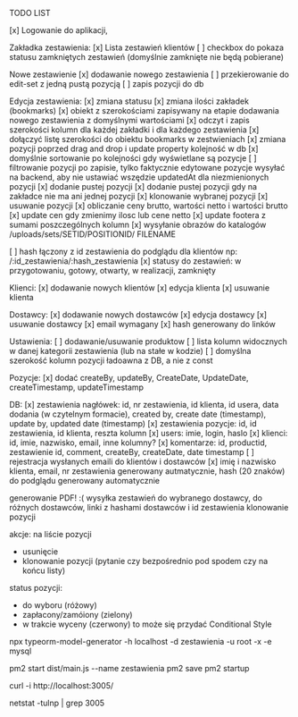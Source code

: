 TODO LIST

[x] Logowanie do aplikacji,

Zakładka zestawienia:
[x] Lista zestawień klientów
[ ] checkbox do pokaza statusu zamkniętych zestawień (domyślnie zamknięte nie będą pobierane)

Nowe zestawienie
[x] dodawanie nowego zestawienia
[ ] przekierowanie do edit-set z jedną pustą pozycją
[ ] zapis pozycji do db

Edycja zestawienia:
[x] zmiana statusu
[x] zmiana ilości zakładek (bookmarks)
[x] obiekt z szerokościami zapisywany na etapie dodawania nowego zestawienia z domyślnymi wartościami
[x] odczyt i zapis szerokości kolumn dla każdej zakładki i dla każdego zestawienia
[x] dołączyć listę szerokości do obiektu bookmarks w zestwieniach
[x] zmiana pozycji poprzed drag and drop i update property kolejność w db
[x] domyślnie sortowanie po kolejności gdy wyświetlane są pozycje
[ ] filtrowanie pozycji po zapisie, tylko faktycznie edytowane pozycje wysyłać na backend, aby nie ustawiać wszędzie updatedAt dla niezmienionych pozycji
[x] dodanie pustej pozycji
[x] dodanie pustej pozycji gdy na zakładce nie ma ani jednej pozycji
[x] klonowanie wybranej pozycji
[x] usuwanie pozycji
[x] obliczanie ceny brutto, wartości netto i wartości brutto
[x] update cen gdy zmienimy ilosc lub cene netto
[x] update footera z sumami poszczególnych kolumn
[x] wysyłanie obrazów do katalogów /uploads/sets/SETID/POSITIONID/ FILENAME

[ ] hash łączony z id zestawienia do podglądu dla klientów np: /:id_zestawienia/:hash_zestawienia
[x] statusy do zestawień: w przygotowaniu, gotowy, otwarty, w realizacji, zamknięty

Klienci:
[x] dodawanie nowych klientów
[x] edycja klienta
[x] usuwanie klienta

Dostawcy:
[x] dodawanie nowych dostawców
[x] edycja dostawcy
[x] usuwanie dostawcy
[x] email wymagany
[x] hash generowany do linków

Ustawienia:
[ ] dodawanie/usuwanie produktow
[ ] lista kolumn widocznych w danej kategorii zestawienia (lub na stałe w kodzie)
[ ] domyślna szerokość kolumn pozycji ładoawna z DB, a nie z const

Pozycje:
[x] dodać createBy, updateBy, CreateDate, UpdateDate, createTimestamp, updateTimestamp

DB:
[x] zestawienia nagłówek: id, nr zestawienia, id klienta, id usera, data dodania (w czytelnym formacie), created by, create date (timestamp), update by, updated date (timestamp)
[x] zestawienia pozycje: id, id zestawienia, id klienta, reszta kolumn
[x] users: imie, login, haslo
[x] klienci: id, imie, nazwisko, email, inne kolumny?
[x] komentarze: id, productid, zestawienie id, comment, createBy, createDate, date timestamp
[ ] rejestracja wysłanych emaili do klientów i dostawców
[x] imię i nazwisko klienta, email, nr zestawienia generowany autmatycznie, hash (20 znaków) do podglądu generowany automatycznie

generowanie PDF! :(
wysyłka zestawień do wybranego dostawcy, do różnych dostawców, linki z hashami dostawców i id zestawienia
klonowanie pozycji

akcje: na liście pozycji

- usunięcie
- klonowanie pozycji (pytanie czy bezpośrednio pod spodem czy na końcu listy)

status pozycji:

- do wyboru (różowy)
- zapłacony/zamóiony (zielony)
- w trakcie wyceny (czerwony)
  to może się przydać Conditional Style

npx typeorm-model-generator -h localhost -d zestawienia -u root -x -e mysql

pm2 start dist/main.js --name zestawienia
pm2 save
pm2 startup

curl -i http://localhost:3005/

netstat -tulnp | grep 3005
